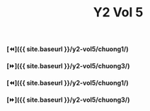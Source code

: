 ﻿---
layout: post
title: Y2 Vol 5 
permalink: /y2-vol5/chuong2/
---

**[⏪]({{ site.baseurl }}/y2-vol5/chuong1/)**

**[⏩]({{ site.baseurl }}/y2-vol5/chuong3/)**


**[⏪]({{ site.baseurl }}/y2-vol5/chuong1/)**

**[⏩]({{ site.baseurl }}/y2-vol5/chuong3/)**
